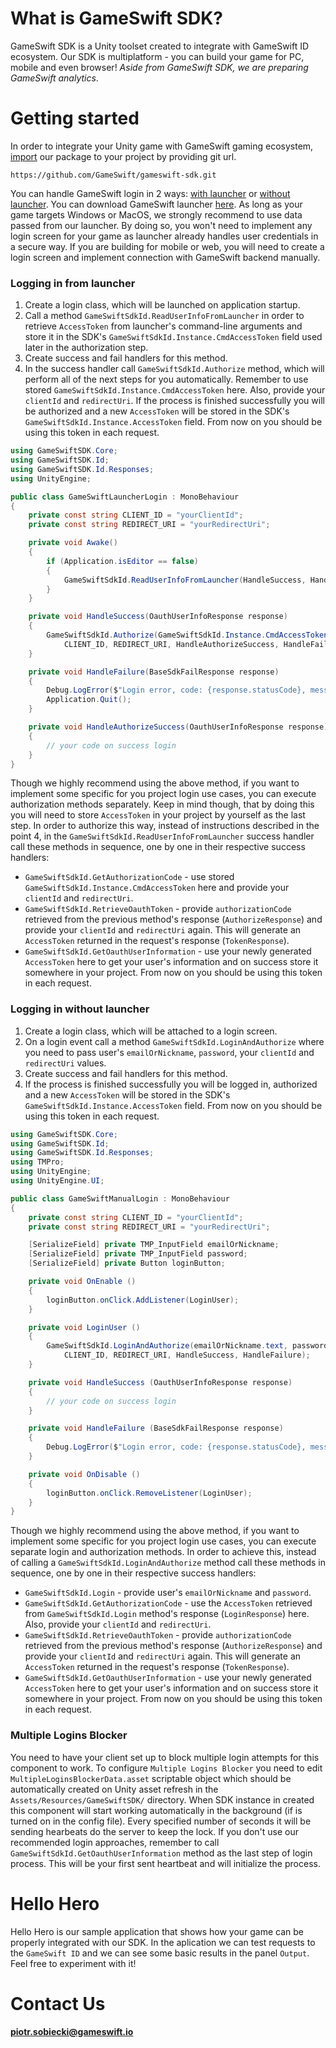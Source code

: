 # What is GameSwift SDK?
GameSwift SDK is a Unity toolset created to integrate with GameSwift ID ecosystem. Our SDK is multiplatform - you can build your game for PC, mobile and even browser!
_Aside from GameSwift SDK, we are preparing GameSwift analytics_.

# Getting started
In order to integrate your Unity game with GameSwift gaming ecosystem, [import](https://docs.unity3d.com/Manual/upm-ui-giturl.html) our package to your project by providing git url.
```
https://github.com/GameSwift/gameswift-sdk.git
```

You can handle GameSwift login in 2 ways: [with launcher](#logging-in-from-launcher) or [without launcher](#logging-in-without-launcher). You can download GameSwift launcher [here](https://launcher.gameswift.io/).
As long as your game targets Windows or MacOS, we strongly recommend to use data passed from our launcher. By doing so, you won't need to implement any login screen for your game as launcher already handles user credentials in a secure way.
If you are building for mobile or web, you will need to create a login screen and implement connection with GameSwift backend manually.

### Logging in from launcher
1. Create a login class, which will be launched on application startup.
2. Call a method `GameSwiftSdkId.ReadUserInfoFromLauncher` in order to retrieve `AccessToken` from launcher's command-line arguments and store it in the SDK's `GameSwiftSdkId.Instance.CmdAccessToken` field used later in the authorization step.
3. Create success and fail handlers for this method.
4. In the success handler call `GameSwiftSdkId.Authorize` method, which will perform all of the next steps for you automatically. Remember to use stored `GameSwiftSdkId.Instance.CmdAccessToken` here. Also, provide your `clientId` and `redirectUri`. If the process is finished successfully you will be authorized and a new `AccessToken` will be stored in the SDK's `GameSwiftSdkId.Instance.AccessToken` field. From now on you should be using this token in each request.

```cs
using GameSwiftSDK.Core;
using GameSwiftSDK.Id;
using GameSwiftSDK.Id.Responses;
using UnityEngine;

public class GameSwiftLauncherLogin : MonoBehaviour
{
	private const string CLIENT_ID = "yourClientId";
	private const string REDIRECT_URI = "yourRedirectUri";

	private void Awake()
	{
		if (Application.isEditor == false)
		{
			GameSwiftSdkId.ReadUserInfoFromLauncher(HandleSuccess, HandleFailure);
		}
	}

	private void HandleSuccess(OauthUserInfoResponse response) 
	{
		GameSwiftSdkId.Authorize(GameSwiftSdkId.Instance.CmdAccessToken,
			CLIENT_ID, REDIRECT_URI, HandleAuthorizeSuccess, HandleFailure);
	}

	private void HandleFailure(BaseSdkFailResponse response) 
	{
		Debug.LogError($"Login error, code: {response.statusCode}, message: {response.Message}");
		Application.Quit();
	}

	private void HandleAuthorizeSuccess(OauthUserInfoResponse response) 
	{
		// your code on success login
	}
}
```

Though we highly recommend using the above method, if you want to implement some specific for you project login use cases, you can execute authorization methods separately. Keep in mind though, that by doing this you will need to store `AccessToken` in your project by yourself as the last step.
In order to authorize this way, instead of instructions described in the point 4, in the `GameSwiftSdkId.ReadUserInfoFromLauncher` success handler call these methods in sequence, one by one in their respective success handlers:

- `GameSwiftSdkId.GetAuthorizationCode` - use stored `GameSwiftSdkId.Instance.CmdAccessToken` here and provide your `clientId` and `redirectUri`.
- `GameSwiftSdkId.RetrieveOauthToken` - provide `authorizationCode` retrieved from the previous method's response (`AuthorizeResponse`) and provide your `clientId` and `redirectUri` again. This will generate an `AccessToken` returned in the request's response (`TokenResponse`).
- `GameSwiftSdkId.GetOauthUserInformation` - use your newly generated `AccessToken` here to get your user's information and on success store it somewhere in your project. From now on you should be using this token in each request.

### Logging in without launcher
1. Create a login class, which will be attached to a login screen.
2. On a login event call a method `GameSwiftSdkId.LoginAndAuthorize` where you need to pass user's `emailOrNickname`, `password`, your `clientId` and `redirectUri` values.
3. Create success and fail handlers for this method.
4. If the process is finished successfully you will be logged in, authorized and a new `AccessToken` will be stored in the SDK's `GameSwiftSdkId.Instance.AccessToken` field. From now on you should be using this token in each request.

```cs
using GameSwiftSDK.Core;
using GameSwiftSDK.Id;
using GameSwiftSDK.Id.Responses;
using TMPro;
using UnityEngine;
using UnityEngine.UI;

public class GameSwiftManualLogin : MonoBehaviour
{
	private const string CLIENT_ID = "yourClientId";
	private const string REDIRECT_URI = "yourRedirectUri";

	[SerializeField] private TMP_InputField emailOrNickname;
	[SerializeField] private TMP_InputField password;
	[SerializeField] private Button loginButton;

	private void OnEnable ()
	{
		loginButton.onClick.AddListener(LoginUser);
	}

	private void LoginUser ()
	{
		GameSwiftSdkId.LoginAndAuthorize(emailOrNickname.text, password.text,
			CLIENT_ID, REDIRECT_URI, HandleSuccess, HandleFailure);
	}

	private void HandleSuccess (OauthUserInfoResponse response)
	{
		// your code on success login
	}

	private void HandleFailure (BaseSdkFailResponse response)
	{
		Debug.LogError($"Login error, code: {response.statusCode}, message: {response.Message}");
	}

	private void OnDisable ()
	{
		loginButton.onClick.RemoveListener(LoginUser);
	}
}
```

Though we highly recommend using the above method, if you want to implement some specific for you project login use cases, you can execute separate login and authorization methods. In order to achieve this, instead of calling a `GameSwiftSdkId.LoginAndAuthorize` method call these methods in sequence, one by one in their respective success handlers:
- `GameSwiftSdkId.Login` - provide user's `emailOrNickname` and `password`.
- `GameSwiftSdkId.GetAuthorizationCode` - use the `AccessToken` retrieved from `GameSwiftSdkId.Login` method's response (`LoginResponse`) here. Also, provide your `clientId` and `redirectUri`.
- `GameSwiftSdkId.RetrieveOauthToken` - provide `authorizationCode` retrieved from the previous method's response (`AuthorizeResponse`) and provide your `clientId` and `redirectUri` again. This will generate an `AccessToken` returned in the request's response (`TokenResponse`).
- `GameSwiftSdkId.GetOauthUserInformation` - use your newly generated `AccessToken` here to get your user's information and on success store it somewhere in your project. From now on you should be using this token in each request.

### Multiple Logins Blocker
You need to have your client set up to block multiple login attempts for this component to work.
To configure `Multiple Logins Blocker` you need to edit `MultipleLoginsBlockerData.asset` scriptable object which should be automatically created on Unity asset refresh in the `Assets/Resources/GameSwiftSDK/` directory.
When SDK instance in created this component will start working automatically in the background (if is turned on in the config file). Every specified number of seconds it will be sending hearbeats do the server to keep the lock.
If you don't use our recommended login approaches, remember to call `GameSwiftSdkId.GetOauthUserInformation` method as the last step of login process. This will be your first sent heartbeat and will initialize the process.

# Hello Hero
Hello Hero is our sample application that shows how your game can be properly integrated with our SDK. In the aplication we can test requests to the `GameSwift ID` and we can see some basic results in the panel `Output`. Feel free to experiment with it!

# Contact Us
**piotr.sobiecki@gameswift.io**